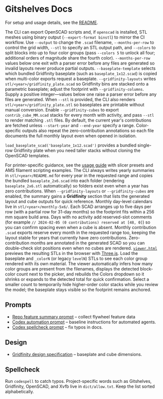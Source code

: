 # Gitshelves Docs

For setup and usage details, see the [README](../README.md).

The CLI can export OpenSCAD scripts and, if `openscad` is installed, STL meshes
using binary output (`--export-format binstl`) to mirror the CI workflow.
Use `--output` to change the `.scad` filename, `--months-per-row` to control the
grid width, `--stl` to specify an STL output path, and `--colors` to split
blocks into up to four color groups (pass `--colors 5` to unlock all four;
additional orders of magnitude share the fourth color).
`--months-per-row` values below one exit with a parser error before any files are
generated so invalid layouts never produce partial outputs.
`--baseplate-template` selects which bundled Gridfinity baseplate (such as
`baseplate_1x12.scad`) is copied when multi-color exports request a baseplate.
`--gridfinity-layouts` writes `stl/<year>/gridfinity_plate.scad` so Gridfinity
bins are stacked onto a parametric baseplate; adjust the footprint with
`--gridfinity-columns`. Supply a positive integer—values below one raise a
parser error before any files are generated. When `--stl` is provided, the CLI also renders
`stl/<year>/gridfinity_plate.stl` so baseplates are printable without manual
conversion. Enable `--gridfinity-cubes` to export `contrib_cube_MM.scad` stacks
for every month with activity, and pass `--stl` to render matching `.stl`
files. By default, the current year's contributions are fetched unless
`--start-year` and `--end-year` specify a range.
Color-specific outputs also repeat the zero-contribution annotations so each
file documents the full monthly layout even when opened in isolation.

`load_baseplate_scad('baseplate_1x12.scad')` provides a bundled single-row Gridfinity plate when you need taller stacks without
cloning the OpenSCAD templates.

For printer-specific guidance, see the [usage guide](usage.md) with slicer
presets and AMS filament scripting examples.
The CLI always writes yearly summaries in `stl/<year>/README.md` for every year in the
requested range and copies the bundled `baseplate_2x6.scad` into each folder (rendering
`baseplate_2x6.stl` automatically) so folders exist even when a year has zero contributions.
When `--gridfinity-layouts` or `--gridfinity-cubes` are enabled, the summary gains a **Gridfinity**
section that lists the generated layout and cube outputs for quick reference. Monthly day-level
calendars live in `stl/<year>/monthly-5x6/`. Each SCAD arranges up to five days per row (with a
partial row for 31-day months) so the footprint fits within a 256 mm square build area. Days with no
activity add reserved-slot comments (for example `// 2024-02-05 (0 contributions) reserved at [48, 0]`)
so you can confirm spacing even when a cube is absent. Monthly contribution `.scad` exports reserve
every month in the requested range too, keeping the layout stable for years that currently have zero
contributions.
Zero-contribution months are annotated in the generated SCAD so you can double-check slot
positions even when no cubes are rendered.
[`viewer.html`](viewer.html) previews the resulting STLs in the browser with
[Three.js](https://threejs.org/). Load the baseplate and `_colorN` (or legacy
`levelN`) STLs to see each color group rendered with its own material. The viewer
automatically infers how many color groups are present from the filenames,
displays the detected block-color count next to the picker, and rebuilds the Colors
dropdown so it shrinks or expands to the detected total for quick confirmation.
Select a smaller count to temporarily hide higher-order color stacks while you review the
model; the baseplate stays visible so the footprint remains anchored.

## Prompts

- [Repo feature summary prompt](prompts/codex/repo-feature-summary.md) – collect flywheel feature data
- [Codex automation prompt](prompts/codex/automation.md) – baseline instructions for automated agents.
- [Codex spellcheck prompt](prompts/codex/spellcheck.md) – fix typos in docs.

## Design

- [Gridfinity design specification](gridfinity_design.md) – baseplate and cube dimensions.

## Spellcheck

Run `codespell` to catch typos. Project-specific words such as Gitshelves,
Gridfinity, OpenSCAD, and Xvfb live in `dict/allow.txt`. Keep the list sorted
alphabetically.
